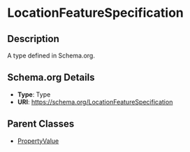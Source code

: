 # LocationFeatureSpecification

## Description
A type defined in Schema.org.

## Schema.org Details
- **Type**: Type
- **URI**: https://schema.org/LocationFeatureSpecification

## Parent Classes
- [PropertyValue](../PropertyValue.md)

